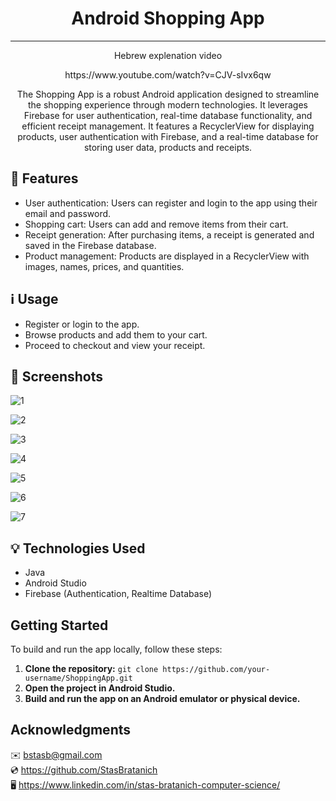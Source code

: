 <h1 align="center">Android Shopping App</h1>

***

<p align="center">Hebrew explenation video</p>
<p align="center">https://www.youtube.com/watch?v=CJV-sIvx6qw</p>

<p align="center"This Android app allows users to shop for groceries.</p>
<p align="center">The Shopping App is a robust Android application designed to streamline the shopping experience through modern technologies. It leverages Firebase for user authentication, real-time database functionality, and efficient receipt management. It features a RecyclerView for displaying products, user authentication with Firebase, and a real-time database for storing user data, products and receipts.</p>

## 🌟 Features

- User authentication: Users can register and login to the app using their email and password.
- Shopping cart: Users can add and remove items from their cart.
- Receipt generation: After purchasing items, a receipt is generated and saved in the Firebase database.
- Product management: Products are displayed in a RecyclerView with images, names, prices, and quantities.

## ℹ️ Usage

- Register or login to the app.
- Browse products and add them to your cart.
- Proceed to checkout and view your receipt.

## 📌 Screenshots

![1](https://github.com/StasBratanich/AndroidShoppingAppFirebase/assets/83605505/d45e3a90-e36d-4467-9e3c-845240914e0d)

![2](https://github.com/StasBratanich/AndroidShoppingAppFirebase/assets/83605505/002686a5-31d9-4a12-a605-f6c0792e3e1d)

![3](https://github.com/StasBratanich/AndroidShoppingAppFirebase/assets/83605505/6ced86cd-fd01-48fd-ac40-518d7f74e3d5)

![4](https://github.com/StasBratanich/AndroidShoppingAppFirebase/assets/83605505/45ffa880-4187-4244-a4c7-9863c9776d7c)

![5](https://github.com/StasBratanich/AndroidShoppingAppFirebase/assets/83605505/c01c99fd-e7ce-463b-b080-0da474d6e381)

![6](https://github.com/StasBratanich/AndroidShoppingAppFirebase/assets/83605505/b9736050-13cb-4e3e-a4e0-6683e632c572)

![7](https://github.com/StasBratanich/AndroidShoppingAppFirebase/assets/83605505/dd48bdd1-671a-4cee-bdae-bf14c38158bc)

## 💡 Technologies Used
- Java
- Android Studio
- Firebase (Authentication, Realtime Database)

## Getting Started

To build and run the app locally, follow these steps:

1. **Clone the repository:** `git clone https://github.com/your-username/ShoppingApp.git`
2. **Open the project in Android Studio.**
3. **Build and run the app on an Android emulator or physical device.**

## Acknowledgments

✉️ [bstasb@gmail.com](url)  
💿 https://github.com/StasBratanich  
🖥️ https://www.linkedin.com/in/stas-bratanich-computer-science/
